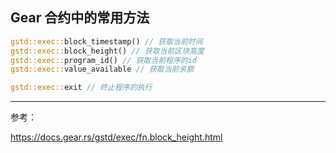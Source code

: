 ## Gear 合约中的常用方法

```rust
gstd::exec::block_timestamp() // 获取当前时间
gstd::exec::block_height() // 获取当前区块高度
gstd::exec::program_id() // 获取当前程序的id
gstd::exec::value_available // 获取当前余额

gstd::exec::exit // 终止程序的执行
```

---

参考：

https://docs.gear.rs/gstd/exec/fn.block_height.html
